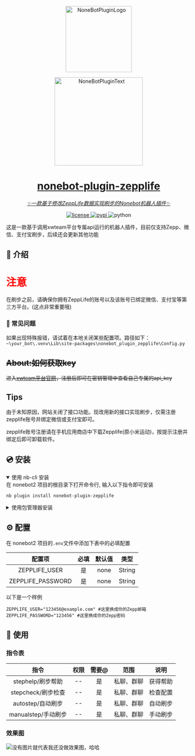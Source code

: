 <div align="center">
  <a href="https://v2.nonebot.dev/store"><img src="https://github.com/A-kirami/nonebot-plugin-template/blob/resources/nbp_logo.png" width="180" height="180" alt="NoneBotPluginLogo"></a>
  <br>
  <p><a href="https://v2.nonebot.dev/store"><img src="https://github.com/A-kirami/nonebot-plugin-template/blob/resources/NoneBotPlugin.svg" width="240" alt="NoneBotPluginText"></p>
</div>

<div align="center">

# nonebot-plugin-zepplife

_✨一款基于修改ZeppLife数据实现刷步的Nonebot机器人插件✨_


<a href="./LICENSE">
    <img src="https://img.shields.io/github/license/1296lol/nonebot-plugin-zepplife.svg" alt="license">
</a>
<a href="https://pypi.python.org/pypi/nonebot-plugin-zepplife">
    <img src="https://img.shields.io/pypi/v/nonebot-plugin-zepplife.svg" alt="pypi">
</a>
<img src="https://img.shields.io/badge/python-3.9+-blue.svg" alt="python">

</div>

这是一款基于调用xwteam平台专属api运行的机器人插件，目前仅支持Zepp、微信、支付宝刷步，后续还会更新其他功能

## 📖 介绍

# <font color="red">注意</font>
在刷步之前，请确保你拥有ZeppLife的账号以及该账号已绑定微信、支付宝等第三方平台。(这点非常重要哦)

### 📢 常见问题
如果出现特殊报错，请试着在本地关闭某些配置项。路径如下：
`~\your_bot\.venv\Lib\site-packages\nonebot_plugin_zepplife\Config.py`

## ~~About:如何获取key~~


~~进入[xwteam平台官网](https://api.xwteam.cn/)，注册后即可在密钥管理中查看自己专属的api_key~~

## Tips


由于未知原因，网站关闭了接口功能。现改用新的接口实现刷步，仅需注册zepplife账号并绑定微信或支付宝即可。


zepplife账号注册请在手机应用商店中下载Zepplife(原小米运动)，按提示注册并绑定后即可卸载软件。


## 💿 安装

<details open>
<summary>使用 nb-cli 安装</summary>
在 nonebot2 项目的根目录下打开命令行, 输入以下指令即可安装

    nb plugin install nonebot-plugin-zepplife

</details>

<details>
<summary>使用包管理器安装</summary>
在 nonebot2 项目的插件目录下, 打开命令行, 根据你使用的包管理器, 输入相应的安装命令

<details>
<summary>pip</summary>

    pip install nonebot-plugin-zepplife
</details>
<details>
<summary>pdm</summary>

    pdm add nonebot-plugin-zepplife
</details>
<details>
<summary>poetry</summary>

    poetry add nonebot-plugin-zepplife
</details>
<details>
<summary>conda</summary>

    conda install nonebot-plugin-zepplife
</details>

打开 nonebot2 项目根目录下的 `pyproject.toml` 文件, 在 `[tool.nonebot]` 部分追加写入

    plugins = ["nonebot_plugin_zepplife"]

</details>

## ⚙️ 配置

在 nonebot2 项目的`.env`文件中添加下表中的必填配置

| 配置项 | 必填 | 默认值 | 类型 |
|:-----:|:----:|:----:|:----:|
| ZEPPLIFE_USER | 是 | none | String |
| ZEPPLIFE_PASSWORD | 是 | none | String |

以下是一个样例

```
ZEPPLIFE_USER="123456@example.com" #这里换成你的Zepp邮箱
ZEPPLIFE_PASSWORD="123456" #这里换成你的Zepp密码
```

## 🎉 使用
### 指令表
| 指令 | 权限 | 需要@ | 范围 | 说明 |
|:-----:|:----:|:----:|:----:|:----:|
| stephelp/刷步帮助 | -- | 是 | 私聊、群聊 | 获得帮助 |
| stepcheck/刷步检查 | -- | 是 | 私聊、群聊 | 检查配置 |
| autostep/自动刷步 | -- | 是 | 私聊、群聊 | 自动刷步 |
| manualstep/手动刷步 | -- | 是 | 私聊、群聊 | 手动刷步 |
### 效果图
![没有图片就代表我还没做效果图，哈哈](https://gitee.com/lol1296/picturebases/raw/master/nonebot-plugin-zepplife-4.png)
